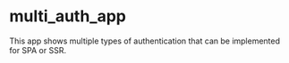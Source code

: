 # multi_auth_app
This app shows multiple types of authentication that can be implemented for SPA or SSR.
